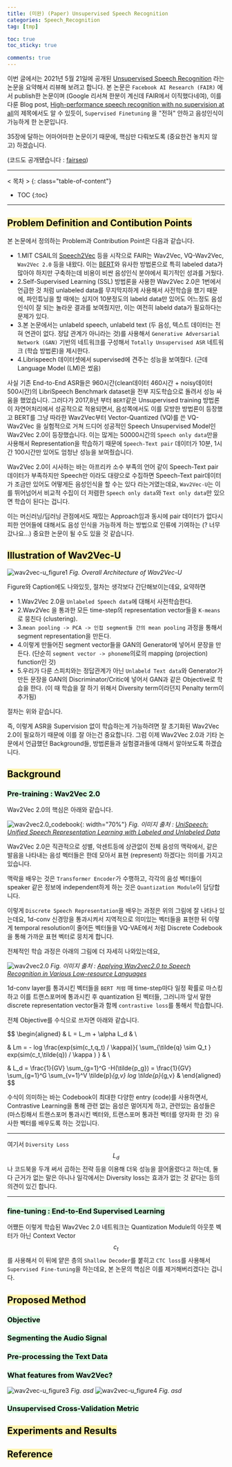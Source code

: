```yaml
---
title: (미완) (Paper) Unsupervised Speech Recognition
categories: Speech_Recognition
tag: [tmp]

toc: true
toc_sticky: true

comments: true
---
```



이번 글에서는 2021년 5월 21일에 공개된 [Unsupervised Speech Recognition](https://scontent-ssn1-1.xx.fbcdn.net/v/t39.8562-6/187874612_311717527241594_5668815448923437055_n.pdf?_nc_cat=102&ccb=1-3&_nc_sid=ae5e01&_nc_ohc=2rlpqCipZS4AX92nofj&_nc_ht=scontent-ssn1-1.xx&oh=ce7abb7bfc05f0269251cf8c936479e7&oe=60E59B95) 라는 논문을 요약해서 리뷰해 보려고 합니다. 
본 논문은 `Facebook AI Research (FAIR)` 에서 publish한 논문이며 (Google 리서쳐 한분이 계신데 FAIR에서 이직했다네여), 이를 다룬 Blog post, [High-performance speech recognition with no supervision at all](https://ai.facebook.com/blog/wav2vec-unsupervised-speech-recognition-without-supervision/)의 제목에서도 알 수 있듯이, `Supervised Finetuning` 을 "전혀" 안하고 음성인식이 가능하게 한 논문입니다.


35장에 달하는 어마어마한 논문이기 때문에, 핵심만 다뤄보도록 (중요한건 놓치지 않고) 하겠습니다.

(코드도 공개됐습니다 : [fairseq](https://github.com/pytorch/fairseq/tree/master/examples/wav2vec/unsupervised))

---
< 목차 >
{: class="table-of-content"}
* TOC
{:toc}
---






## <mark style='background-color: #fff5b1'> Problem Definition and Contibution Points </mark>

본 논문에서 정의하는 Problem과 Contribution Point은 다음과 같습니다.

- 1.MIT CSAIL의 [Speech2Vec](https://arxiv.org/pdf/1803.08976) 등을 시작으로 FAIR는 Wav2Vec, VQ-Wav2Vec, `Wav2Vec 2.0` 등을 내왔다. 이는 [BERT](https://arxiv.org/pdf/1810.04805)와 유사한 방법론으로 특히 labeled data가 많아야 하지만 구축하는데 비용이 비싼 음성인식 분야에서 획기적인 성과를 거뒀다.
- 2.Self-Supervised Learning (SSL) 방법론을 사용한 Wav2Vec 2.0은 1번에서 언급한 것 처럼 unlabeled data를 무지막지하게 사용해서 사전학습을 했기 때문에, 파인튜닝을 할 때에는 심지어 10분정도의 labeld data만 있어도 어느정도 음성인식이 잘 되는 놀라운 결과를 보여줬지만, 이는 여전히 labeld data가 필요하다는 문제가 있다.
- 3.본 논문에서는 unlabeld speech, unlabeld text (두 음성, 텍스트 데이터는 전혀 연관이 없다. 정답 관계가 아니라는 것)를 사용해서 `Generative Adversarial Network (GAN)` 기반의 네트워크를 구성해서 `Totally Unsupervised ASR` 네트워크 (학습 방법론)을 제시한다.
- 4.Librispeech 데이터셋에서 supervised에 견주는 성능을 보여줬다. (근데 Language Model (LM)은 썼음)


사실 기존 End-to-End ASR들은 960시간(clean데이터 460시간 + noisy데이터 500시간)의 LibriSpeech Benchmark dataset을 전부 지도학습으로 돌려서 성능 싸움을 했었습니다. 그러다가 2017,8년 부터 `BERT`같은 Unsupervised training 방법론이 자연어처리에서 성공적으로 적용되면서, 음성쪽에서도 이를 모방한 방법론이 등장했고 BERT를 그냥 따라한 Wav2Vec부터 Vector-Quantized (VQ)를 쓴 VQ-Wav2Vec 을 실험적으로 거쳐 드디어 성공적인 Speech Unsupervised Model인 Wav2Vec 2.0이 등장했습니다. 이는 많게는 50000시간의 `Speech only data`만을 사용해서 Representation을 학습하기 때문에 `Speech-Text pair` 데이터가 10분, 1시간 100시간만 있어도 엄청난 성능을 보여줬습니다.


Wav2Vec 2.0이 시사하는 바는 아프리카 소수 부족의 언어 같이 Speech-Text pair 데이터가 부족하지만 Speech만 이라도 대량으로 수집하면 Speech-Text pair데이터가 조금만 있어도 어떻게든 음성인식을 할 수는 있다 라는거였는데요, `Wav2Vec-U`는 이를 뛰어넘어서 비교적 수집이 더 저렴한 `Speech only data`와 `Text only data`만 있으면 학습이 된다는 겁니다.

이는 머신러닝/딥러닝 관점에서도 재밌는 Approach임과 동시에 pair 데이터가 없다시피한 언어들에 대해서도 음성 인식을 가능하게 하는 방법으로 인류에 기여하는 (? 너무갔나요...) 중요한 논문이 될 수도 있을 것 같습니다. 








## <mark style='background-color: #fff5b1'> Illustration of Wav2Vec-U </mark>

![wav2vec-u_figure1](/assets/images/unsupervised_asr/wav2vec-u_figure1.png)
*Fig. Overall Architecture of Wav2Vec-U*

Figure와 Caption에도 나와있듯, 절차는 생각보다 간단해보이는데요, 요약하면

- 1.Wav2Vec 2.0을 `Unlabeled Speech data`에 대해서 사전학습한다.
- 2.Wav2Vec 을 통과한 모든 time-step의 representation vector들을 `K-means`로 뭉친다 (clustering).
- 3.`mean pooling -> PCA -> 인접 segment들 간의 mean pooling` 과정을 통해서 segment representation을 만든다.
- 4.이렇게 만들어진 segment vector들을 GAN의 Generator에 넣어서 문장을 만든다. (단순히 `segment vector -> phoneme`의로의 mapping (projection) function인 것)
- 5.우리가 다룬 스피치와는 정답관계가 아닌 `Unlabeld Text data`와 Generator가 만든 문장을 GAN의 Discriminator/Critic에 넣어서 GAN과 같은 Objective로 학습을 한다. (이 때 학습을 잘 하기 위해서 Diversity term이라던지 Penalty term이 추가됨)

절차는 위와 같습니다.

즉, 이렇게 ASR을 Supervision 없이 학습하는게 가능하려면 잘 초기화된 Wav2Vec 2.0이 필요하기 때문에 이를 잘 아는건 중요합니다. 
그럼 이제 Wav2Vec 2.0과 기타 논문에서 언급했던 Background들, 방법론들과 실험결과들에 대해서 알아보도록 하겠습니다.


## <mark style='background-color: #fff5b1'> Background </mark>

### <mark style='background-color: #dcffe4'> Pre-training : Wav2Vec 2.0 </mark>

Wav2Vec 2.0의 핵심은 아래와 같습니다.

![wav2vec2.0_codebook](/assets/images/unsupervised_asr/wav2vec2.0_codebook.png){: width="70%"}
*Fig. 이미지 출처 : [UniSpeech: Unified Speech Representation Learning with Labeled and Unlabeled Data](https://arxiv.org/pdf/2101.07597)*

Wav2Vec 2.0은 직관적으로 성별, 악센트등에 상관없이 전체 음성의 맥락에서, 같은 발음을 나타내는 음성 벡터들은 한데 모아서 표현 (represent) 하겠다는 의미를 가지고 있습니다. 

맥락을 배우는 것은 `Transformer Encoder`가 수행하고, 각각의 음성 벡터들이 speaker 같은 정보에 independent하게 하는 것은 `Quantization Module`이 담당합니다. 

이렇게 `Discrete Speech Representation`을 배우는 과정은 위의 그림에 잘 나타나 있는데요,
1d-conv 신경망을 통과시켜서 지역적으로 의미있는 벡터들을 표현한 뒤 이렇게 temporal resolution이 줄어든 벡터들을 VQ-VAE에서 처럼 Discrete Codebook을 통해 가까운 표현 벡터로 뭉치게 합니다. 


전체적인 학습 과정은 아래의 그림에 더 자세히 나와있는데요,

![wav2vec2.0](/assets/images/unsupervised_asr/wav2vec2.0.png)
*Fig. 이미지 출처 : [Applying Wav2vec2.0 to Speech Recognition in Various Low-resource Languages](https://arxiv.org/pdf/2012.12121)*

1d-conv layer를 통과시킨 벡터들을 `BERT 처럼` 매 time-step마다 일정 확률로 마스킹하고 이를 트랜스포머에 통과시킨 후 quantization 된 벡터들, 그러니까 앞서 말한 discrete representation vector들과 함께 `contrastive loss`를 통해서 학습합니다. 


전체 Objective를 수식으로 쓰자면 아래와 같습니다.

$$
\begin{aligned}
&
L = L_m + \alpha L_d
& \\

&
Lm = - log \frac{exp(sim(c_t,q_t) / \kappa)}{ \sum_{\tilde{q} \sim Q_t } exp(sim(c_t,\tilde{q}) / \kappa ) }
& \\

&
L_d = \frac{1}{GV} \sum_{g=1}^G -H(\tilde{p_g}) = \frac{1}{GV} \sum_{g=1}^G \sum_{v=1}^V \tilde{p}_{g,v} log \tilde{p}_{g,v} 
&
\end{aligned}
$$

수식이 의미하는 바는 Codebook이 최대한 다양한 entry (code)를 사용하면서, Contrastive Learning을 통해 관련 없는 음성은 멀어지게 하고, 관련있는 음성들은 (마스킹해서 트랜스포머 통과시킨 벡터와, 트랜스포머 통과전 벡터를 양자화 한 것) 유사한 벡터를 배우도록 하는 것입니다.

***

여기서 `Diversity Loss` $$L_d$$나 코드북을 두개 써서 곱하는 전략 등을 이용해 더욱 성능을 끌어올렸다고 하는데, 둘 다 근거가 없는 말은 아니나 일각에서는 Diversity loss는 효과가 없는 것 같다는 등의 의견이 있긴 합니다.

***


### <mark style='background-color: #dcffe4'> fine-tuning : End-to-End Supervised Learning </mark>

어쨌든 이렇게 학습된 Wav2Vec 2.0 네트워크는 Quantization Module의 아웃풋 벡터가 아닌 Context Vector $$c_t$$를 사용해서 이 뒤에 얕은 층의 `Shallow Decoder`를 붙히고 `CTC loss`를 사용해서 `Supervised Fine-tuning`을 하는데요, 본 논문의 핵심은 이를 제거해버리겠다는 겁니다.



## <mark style='background-color: #fff5b1'> Proposed Method </mark>

### <mark style='background-color: #dcffe4'> Objective </mark>

### <mark style='background-color: #dcffe4'> Segmenting the Audio Signal </mark>

### <mark style='background-color: #dcffe4'> Pre-processing the Text Data </mark>

### <mark style='background-color: #dcffe4'> What features from Wav2Vec? </mark>

![wav2vec-u_figure3](/assets/images/unsupervised_asr/wav2vec-u_figure3.png)
*Fig. asd*
![wav2vec-u_figure4](/assets/images/unsupervised_asr/wav2vec-u_figure4.png)
*Fig. asd*


### <mark style='background-color: #dcffe4'> Unsupervised Cross-Validation Metric </mark>




## <mark style='background-color: #fff5b1'> Experiments and Results </mark>





## <mark style='background-color: #fff5b1'> Reference </mark>

